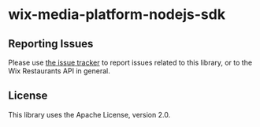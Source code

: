 # wix-media-platform-nodejs-sdk



## Reporting Issues

Please use [the issue tracker](https://github.com/wix/wix-media-platform-nodejs-sdk/issues) to report issues related to this library, or to the Wix Restaurants API in general.

## License
This library uses the Apache License, version 2.0.
